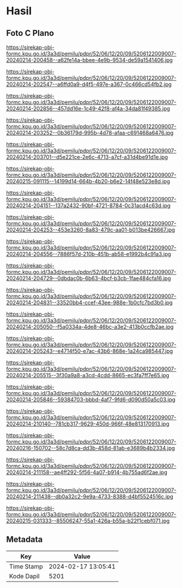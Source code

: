 # Hasil

## Foto C Plano

https://sirekap-obj-formc.kpu.go.id/3a3d/pemilu/pdpr/52/06/12/20/09/5206122009007-20240214-200458--a62fe14a-bbee-4e9b-9534-de59a1541406.jpg

https://sirekap-obj-formc.kpu.go.id/3a3d/pemilu/pdpr/52/06/12/20/09/5206122009007-20240214-202547--a6ffd0a9-d4f5-497e-a367-0c466cd54fb2.jpg

https://sirekap-obj-formc.kpu.go.id/3a3d/pemilu/pdpr/52/06/12/20/09/5206122009007-20240214-202856--457dd16e-1c49-42f8-af4a-34da81f49385.jpg

https://sirekap-obj-formc.kpu.go.id/3a3d/pemilu/pdpr/52/06/12/20/09/5206122009007-20240214-203252--0b36179d-995b-4d78-afaa-c691468a6476.jpg

https://sirekap-obj-formc.kpu.go.id/3a3d/pemilu/pdpr/52/06/12/20/09/5206122009007-20240214-203701--d5e221ce-2e6c-4713-a7cf-a31d4be91d1e.jpg

https://sirekap-obj-formc.kpu.go.id/3a3d/pemilu/pdpr/52/06/12/20/09/5206122009007-20240215-091115--14199d14-664b-4b20-b6e2-14f48e523e8d.jpg

https://sirekap-obj-formc.kpu.go.id/3a3d/pemilu/pdpr/52/06/12/20/09/5206122009007-20240214-204151--137a2432-90bf-4721-8784-0c31acd4c63d.jpg

https://sirekap-obj-formc.kpu.go.id/3a3d/pemilu/pdpr/52/06/12/20/09/5206122009007-20240214-204253--453e3260-8a83-479c-aa01-b013be426667.jpg

https://sirekap-obj-formc.kpu.go.id/3a3d/pemilu/pdpr/52/06/12/20/09/5206122009007-20240214-204556--7886f57d-210b-451b-ab58-e1992b4c91a3.jpg

https://sirekap-obj-formc.kpu.go.id/3a3d/pemilu/pdpr/52/06/12/20/09/5206122009007-20240214-204729--0dbdac0b-6b63-4bcf-b3cb-1fae484cfa16.jpg

https://sirekap-obj-formc.kpu.go.id/3a3d/pemilu/pdpr/52/06/12/20/09/5206122009007-20240214-204831--33520bb4-ccef-43ee-988e-1b0cfc7bd3b0.jpg

https://sirekap-obj-formc.kpu.go.id/3a3d/pemilu/pdpr/52/06/12/20/09/5206122009007-20240214-205050--f5a0334a-4de8-46bc-a3e2-413b0ccfb2ae.jpg

https://sirekap-obj-formc.kpu.go.id/3a3d/pemilu/pdpr/52/06/12/20/09/5206122009007-20240214-205243--e4714f50-e7ac-43b6-868e-1a24ca985447.jpg

https://sirekap-obj-formc.kpu.go.id/3a3d/pemilu/pdpr/52/06/12/20/09/5206122009007-20240214-205515--3f30a9a8-a3cd-4cdd-8665-ec3fa7ff7e65.jpg

https://sirekap-obj-formc.kpu.go.id/3a3d/pemilu/pdpr/52/06/12/20/09/5206122009007-20240214-205846--59384703-bbbd-4af7-9fd6-d090d50a5c03.jpg

https://sirekap-obj-formc.kpu.go.id/3a3d/pemilu/pdpr/52/06/12/20/09/5206122009007-20240214-210140--781cb317-9629-450d-966f-48e813170913.jpg

https://sirekap-obj-formc.kpu.go.id/3a3d/pemilu/pdpr/52/06/12/20/09/5206122009007-20240216-150702--58c7d8ca-dd3b-458d-81ab-e3689b4b2334.jpg

https://sirekap-obj-formc.kpu.go.id/3a3d/pemilu/pdpr/52/06/12/20/09/5206122009007-20240214-211158--ae4ff292-5f56-4a07-b914-4b755ad6f2ae.jpg

https://sirekap-obj-formc.kpu.go.id/3a3d/pemilu/pdpr/52/06/12/20/09/5206122009007-20240214-211438--db0a32c2-9e9a-4733-8388-d4bf5524516c.jpg

https://sirekap-obj-formc.kpu.go.id/3a3d/pemilu/pdpr/52/06/12/20/09/5206122009007-20240215-031333--85506247-55a1-426a-b55a-b22f1cebf071.jpg


## Metadata

| Key        | Value               |
| ---------- | ------------------- |
| Time Stamp | 2024-02-17 13:05:41 |
| Kode Dapil | 5201                |



